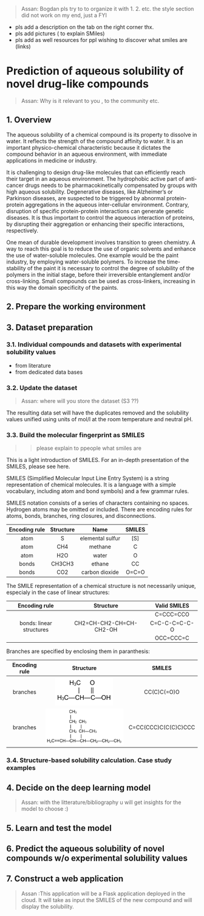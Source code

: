 >Assan:
Bogdan pls try to to organize it with 1. 2. etc.
the style section did not work on my end, just a FYI
- pls add a description on the tab on the right corner thx.
- pls add pictures ( to explain SMiles)
- pls add as well resources for ppl wishing to discover what smiles are (links)
>


# Prediction of aqueous solubility of novel drug-like compounds
> Assan:  Why is it relevant to you , to the community etc.

## 1. Overview

The aqueous solubility of a chemical compound is its property to dissolve in water. It reflects the strength of the compound affinity to water. It is an important physico-chemical characteristic because it dictates the compound behavior in an aqueous environment, with immediate applications in medicine or industry.

It is challenging to design drug-like molecules that can efficiently reach their target in an aqueous environment. The hydrophobic active part of anti-cancer drugs needs to be pharmacokinetically compensated by groups with high aqueous solubility. Degenerative diseases, like Alzheimer’s or Parkinson diseases, are suspected to be triggered by abnormal protein-protein aggregations in the aqueous inter-cellular environment. Contrary, disruption of specific protein-protein interactions can generate genetic diseases. It is thus important to control the aqueous interaction of proteins, by disrupting their aggregation or enhancing their specific interactions, respectively.

One mean of durable development involves transition to green chemistry. A way to reach this goal is to reduce the use of organic solvents and enhance the use of water-soluble molecules. One example would be the paint industry, by employing water-soluble polymers. To increase the time-stability of the paint it is necessary to control the degree of solubility of the polymers in the initial stage, before their irreversible entanglement and/or cross-linking. Small compounds can be used as cross-linkers, increasing in this way the domain specificity of the paints.

## 2. Prepare the working environment

## 3. Dataset preparation

### 3.1. Individual compounds and datasets with experimental solubility values

* from literature
* from dedicated data bases

### 3.2. Update the dataset

> Assan: where will you store the dataset (S3 ??)

The resulting data set will have the duplicates removed and the solubility values unified using units of mol/l at the room temperature and neutral pH.


### 3.3. Build the molecular fingerprint as SMILES
>> please explain to ppeople what smiles are

This is a light introduction of SMILES. For an in-depth presentation of the SMILES, please see here.

SMILES (Simplified Molecular Input Line Entry System) is a string representation of chemical molecules. It is a language with a simple vocabulary, including atom and bond symbols) and a few grammar rules. 

SMILES notation consists of a series of characters containing no spaces. Hydrogen atoms may be omitted or included. There are encoding rules for atoms, bonds, branches, ring closures, and disconnections.

| Encoding rule | Structure |       Name       | SMILES |
|:-------------:|:---------:|:----------------:|:------:|
|      atom     |     S     | elemental sulfur |   [S]  |
|      atom     |    CH4    |      methane     |    C   |
|      atom     |    H2O    |       water      |    O   |
|     bonds     |   CH3CH3  |      ethane      |   CC   |
|     bonds     |    CO2    |  carbon dioxide  |  O=C=O |


The SMILE representation of a chemical structure is not necessarily unique, especialy in the case of linear structures:


|       Encoding rule      |        Structure        |  Valid SMILES |
|:------------------------:|:-----------------------:|:-------------:|
|                          |                         |   C=CCC=CCO   |
| bonds: linear structures | CH2=CH-CH2-CH=CH-CH2-OH | C=C-C-C=C-C-O |
|                          |                         |   OCC=CCC=C   |

Branches are specified by enclosing them in paranthesis:

| Encoding rule |              Structure           |        SMILES        |
|:-------------:|:--------------------------------:|:--------------------:|
|    branches   | ![](media/branches_struct-1.png) |      CC(C)C(=O)O     |
|    branches   | ![](media/branches_struct-2.png) | C=CC(CCC)C(C(C)C)CCC |



### 3.4. Structure-based solubility calculation. Case study examples

## 4. Decide on the deep learning model
> Assan: with the litterature/bibliography u will get insights for the model to choose :)
## 5. Learn and test the model

## 6. Predict the aqueous solubility of novel compounds w/o experimental solubility values

## 7. Construct a web application

> Assan :This application will be a Flask application deployed in the cloud. It will take as input the SMILES of the new compound and will display the solubility.

